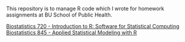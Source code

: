 This repository is to manage R code which I wrote for homework assignments at BU School of Public Health.  

<u>Biostatistics 720 - Introduction to R: Software for Statistical Computing</u>
<u>Biostatistics 845 - Applied Statistical Modeling with R</u>
